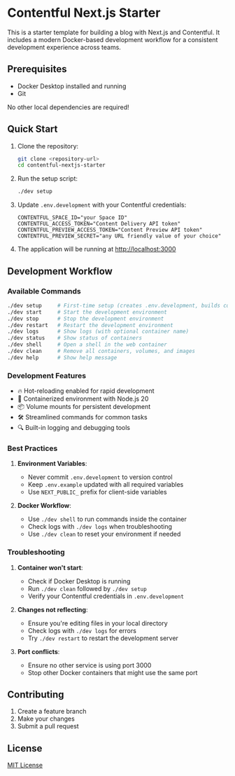 # Contentful Next.js Starter

This is a starter template for building a blog with Next.js and Contentful. It includes a modern Docker-based development workflow for a consistent development experience across teams.

## Prerequisites

- Docker Desktop installed and running
- Git

No other local dependencies are required!

## Quick Start

1. Clone the repository:
   ```bash
   git clone <repository-url>
   cd contentful-nextjs-starter
   ```

2. Run the setup script:
   ```bash
   ./dev setup
   ```

3. Update `.env.development` with your Contentful credentials:
   ```
   CONTENTFUL_SPACE_ID="your Space ID"
   CONTENTFUL_ACCESS_TOKEN="Content Delivery API token"
   CONTENTFUL_PREVIEW_ACCESS_TOKEN="Content Preview API token"
   CONTENTFUL_PREVIEW_SECRET="any URL friendly value of your choice"
   ```

4. The application will be running at [http://localhost:3000](http://localhost:3000)

## Development Workflow

### Available Commands

```bash
./dev setup     # First-time setup (creates .env.development, builds containers)
./dev start     # Start the development environment
./dev stop      # Stop the development environment
./dev restart   # Restart the development environment
./dev logs      # Show logs (with optional container name)
./dev status    # Show status of containers
./dev shell     # Open a shell in the web container
./dev clean     # Remove all containers, volumes, and images
./dev help      # Show help message
```

### Development Features

- 🔥 Hot-reloading enabled for rapid development
- 🐳 Containerized environment with Node.js 20
- 📦 Volume mounts for persistent development
- 🛠️ Streamlined commands for common tasks
- 🔍 Built-in logging and debugging tools

### Best Practices

1. **Environment Variables**:
   - Never commit `.env.development` to version control
   - Keep `.env.example` updated with all required variables
   - Use `NEXT_PUBLIC_` prefix for client-side variables

2. **Docker Workflow**:
   - Use `./dev shell` to run commands inside the container
   - Check logs with `./dev logs` when troubleshooting
   - Use `./dev clean` to reset your environment if needed

### Troubleshooting

1. **Container won't start**:
   - Check if Docker Desktop is running
   - Run `./dev clean` followed by `./dev setup`
   - Verify your Contentful credentials in `.env.development`

2. **Changes not reflecting**:
   - Ensure you're editing files in your local directory
   - Check logs with `./dev logs` for errors
   - Try `./dev restart` to restart the development server

3. **Port conflicts**:
   - Ensure no other service is using port 3000
   - Stop other Docker containers that might use the same port

## Contributing

1. Create a feature branch
2. Make your changes
3. Submit a pull request

## License

[MIT License](LICENSE)
